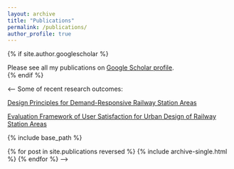 ```yaml
---
layout: archive
title: "Publications"
permalink: /publications/
author_profile: true
---
```


{% if site.author.googlescholar %}
  <div class="wordwrap">Please see all my publications on <a href="{{site.author.googlescholar}}"> Google Scholar profile</a>.</div>
{% endif %}


<--
Some of recent research outcomes:

[Design Principles for Demand-Responsive Railway Station Areas](http://c1309928130.pythonanywhere.com/?dimension=All)

[Evaluation Framework of User Satisfaction for Urban Design of Railway Station Areas](https://www.linkedin.com/feed/update/urn:li:activity:7211705665910640643/)



{% include base_path %}

{% for post in site.publications reversed %}
  {% include archive-single.html %}
{% endfor %}
-->